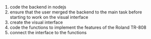 1. code the backend in nodejs
2. ensure that the user merged the backend to the main task before starting to work on the visual interface
3. create the visual interface
4. code the functions to implement the features of the Roland TR-808
5. connect the interface to the functions

